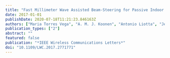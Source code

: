 ```yaml
---
title: "Fast Millimeter Wave Assisted Beam-Steering for Passive Indoor Optical Wireless Networks"
date: 2017-01-01
publishDate: 2020-07-18T11:21:23.846163Z
authors: ["Maria Torres Vega", "A. M. J. Koonen", "Antonio Liotta", "Jeroen Famaey"]
publication_types: ["2"]
abstract: ""
featured: false
publication: "*IEEE Wireless Communications Letters*"
doi: "10.1109/LWC.2017.2771771"
---
```


